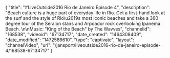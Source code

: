 {
    "title": "#LiveOutside2016 Rio de Janeiro Episode 4",
    "description": "Beach culture is a huge part of everyday life in Rio. Get a first-hand look at the surf and the style of Rio\u2019s most iconic beaches and take a 360 degree tour of the Seralon stairs and Arpoador rock overlooking Ipanema Beach. \n\nMusic: \"King of the Beach\" by The Wavves",
    "channelid": "168538",
    "videoid": "67134717",
    "date_created": "1464308409",
    "date_modified": "1472586610",
    "type": "captivate",
    "layout": "channelVideo",
    "url": "\/jansport\/liveoutside2016-rio-de-janeiro-episode-4\/168538-67134717"
}